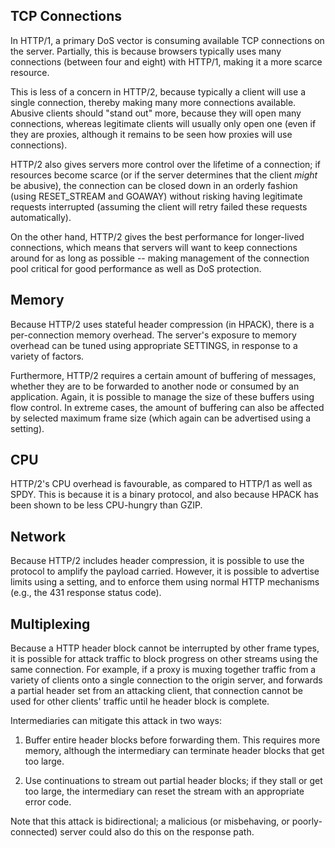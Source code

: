 

## TCP Connections

In HTTP/1, a primary DoS vector is consuming available TCP connections on the server. Partially, this is because browsers typically uses many connections (between four and eight) with HTTP/1, making it a more scarce resource.

This is less of a concern in HTTP/2, because typically a client will use a single connection, thereby making many more connections available. Abusive clients should "stand out" more, because they will open many connections, whereas legitimate clients will usually only open one (even if they are proxies, although it remains to be seen how proxies will use connections).

HTTP/2 also gives servers more control over the lifetime of a connection; if resources become scarce (or if the server determines that the client *might* be abusive), the connection can be closed down in an orderly fashion (using RESET_STREAM and GOAWAY) without risking having legitimate requests interrupted (assuming the client will retry failed these requests automatically).

On the other hand, HTTP/2 gives the best performance for longer-lived connections, which means that servers will want to keep connections around for as long as possible -- making management of the connection pool critical for good performance as well as DoS protection.

## Memory

Because HTTP/2 uses stateful header compression (in HPACK), there is a per-connection memory overhead. The server's exposure to memory overhead can be tuned using appropriate SETTINGS, in response to a variety of factors.

Furthermore, HTTP/2 requires a certain amount of buffering of messages, whether they are to be forwarded to another node or consumed by an application. Again, it is possible to manage the size of these buffers using flow control. In extreme cases, the amount of buffering can also be affected by selected maximum frame size (which again can be advertised using a setting).

## CPU

HTTP/2's CPU overhead is favourable, as compared to HTTP/1 as well as SPDY. This is because it is a binary protocol, and also because HPACK has been shown to be less CPU-hungry than GZIP.

## Network

Because HTTP/2 includes header compression, it is possible to use the protocol to amplify the payload carried. However, it is possible to advertise limits using a setting, and to enforce them using normal HTTP mechanisms (e.g., the 431 response status code).

## Multiplexing

Because a HTTP header block cannot be interrupted by other frame types, it is possible for attack traffic to block progress on other streams using the same connection. For example, if a proxy is muxing together traffic from a variety of clients onto a single connection to the origin server, and forwards a partial header set from an attacking client, that connection cannot be used for other clients' traffic until he header block is complete.

Intermediaries can mitigate this attack in two ways:

1. Buffer entire header blocks before forwarding them. This requires more memory, although the intermediary can terminate header blocks that get too large.

2. Use continuations to stream out partial header blocks; if they stall or get too large, the intermediary can reset the stream with an appropriate error code. 

Note that this attack is bidirectional; a malicious (or misbehaving, or poorly-connected) server could also do this on the response path.